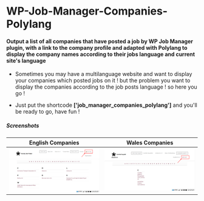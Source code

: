 # WP-Job-Manager-Companies-Polylang
#### Output a list of all companies that have posted a job by WP Job Manager plugin, with a link to the company profile and adapted with Polylang to display the company names according to their jobs language and current site's language


- Sometimes you may have a multilanguage website and want to display your companies which posted jobs on it ! but the problem you want to display the companies according to the job posts language ! so here you go ! 

- Just put the shortcode **['job_manager_companies_polylang']** and you'll be ready to go, have fun !

##### Screenshots

English Companies | Wales Companies
------------ | -------------
<img src = 'Organisations.png'> | <img src = 'Organisations-wales.png'>
